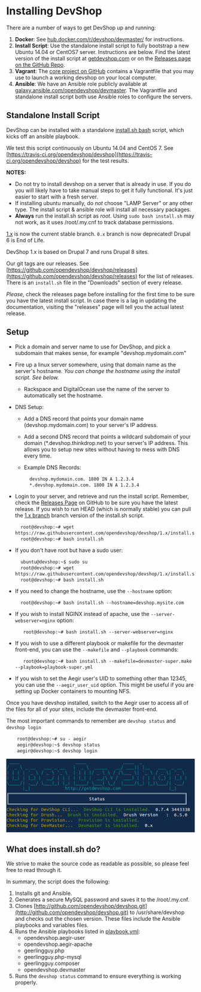 # Installing DevShop

There are a number of ways to get DevShop up and running:

1. **Docker**: See [hub.docker.com/r/devshop/devmaster/](https://hub.docker.com/r/devshop/devmaster/) for instructions.
2. **Install Script**: Use the standalone install script to fully bootstrap a new Ubuntu 14.04 or CentOS7 server. Instructions are below.  Find the latest version of the install script at [getdevshop.com](http://getdevshop.com) or on the [Releases page on the GitHub Repo](http://github.com/opendevshop/devshop/releases).
3. **Vagrant**: The [core project on GitHub](https://github.com/opendevshop/devshop) contains a Vagrantfile that you may use to launch a working devshop on your local computer.
4. **Ansible**: We have an Ansible role publicly available at [galaxy.ansible.com/opendevshop/devmaster](https://galaxy.ansible.com/opendevshop/devmaster/). The Vagrantfile and standalone install script both use Ansible roles to configure the servers.

## Standalone Install Script

DevShop can be installed with a standalone [install.sh bash](https://github.com/opendevshop/devshop/blob/1.x/install.sh) script, which kicks off an ansible playbook.

We test this script continuously on Ubuntu 14.04 and CentOS 7. See [https://travis-ci.org/opendevshop/devshop](https://travis-ci.org/opendevshop/devshop) for the test results.

**NOTES:**

* Do not try to install devshop on a server that is already in use. If you do you will likely have to take manual steps to get it fully functional. It's just easier to start with a fresh server.
* If installing ubuntu manually, do _not_ choose "LAMP Server" or any other type. The install script & ansible role will install all necessary packages.
* **Always** run the install.sh script as _root_.  Using `sudo bash install.sh` may not work, as it uses /root/.my.cnf to track database permissions.

[1.x](https://github.com/opendevshop/devshop) is now the current stable branch. `0.x` branch is now deprecated! Drupal 6 is End of Life.

DevShop 1.x is based on Drupal 7 and runs Drupal 8 sites.

Our git tags are our releases. See [https://github.com/opendevshop/devshop/releases](https://github.com/opendevshop/devshop/releases) for the list of releases. There is an `install.sh` file in the "Downloads" section of every release.

_Please,_ check the releases page before installing for the first time to be sure you have the latest install script. In case there is a lag in updating the documentation, visiting the "releases" page will tell you the actual latest release.

## Setup

* Pick a domain and server name to use for DevShop, and pick a subdomain that makes sense, for example "devshop.mydomain.com"
* Fire up a linux server somewhere, using that domain name as the server's hostname. _You can change the hostname using the install script. See below._
  * Rackspace and DigitalOcean use the name of the server to automatically set the hostname.
* DNS Setup:
  * Add a DNS record that points your domain name \(devshop.mydomain.com\) to your server's IP address.
  * Add a second DNS record that points a wildcard subdomain of your domain \(\*.devshop.thinkdrop.net\) to your server's IP address. This allows you to setup new sites without having to mess with DNS every time.
  * Example DNS Records:

    ```text
      devshop.mydomain.com. 1800 IN A 1.2.3.4
      *.devshop.mydomain.com. 1800 IN A 1.2.3.4
    ```
* Login to your server, and retrieve and run the install script. Remember, check the [Releases Page](https://github.com/opendevshop/devshop/releases) on GitHub to be sure you have the latest release. If you wish to run HEAD \(which is normally stable\) you can pull the [1.x branch](https://raw.githubusercontent.com/opendevshop/devshop/1.x/install.sh) branch version of the install.sh script.

  ```text
    root@devshop:~# wget https://raw.githubusercontent.com/opendevshop/devshop/1.x/install.sh
    root@devshop:~# bash install.sh
  ```

* If you don't have root but have a sudo user:

  ```text
    ubuntu@devshop:~$ sudo su
    root@devshop:~# wget https://raw.githubusercontent.com/opendevshop/devshop/1.x/install.sh
    root@devshop:~# bash install.sh
  ```

* If you need to change the hostname, use the `--hostname` option:

  ```text
    root@devshop:~# bash install.sh --hostname=devshop.mysite.com
  ```

* If you wish to install NGINX instead of apache, use the `--server-webserver=nginx` option:

  ```text
     root@devshop:~# bash install.sh --server-webserver=nginx
  ```

* If you wish to use a different playbook or makefile for the devmaster front-end, you can use the `--makefile` and `--playbook` commands:

  ```text
     root@devshop:~# bash install.sh --makefile=devmaster-super.make --playbook=playbook-super.yml
  ```

* If you wish to set the Aegir user's UID to something other than 12345, you can use the `--aegir_user_uid` option. This might be useful if you are setting up Docker containers to mounting NFS.

Once you have devshop installed, switch to the Aegir user to access all of the files for all of your sites, include the devmaster front-end.

The most important commands to remember are `devshop status` and `devshop login`

```text
    root@devshop:~# su - aegir
    aegir@devshop:~$ devshop status
    aegir@devshop:~$ devshop login
```

![A screenshot of the devshop status command](../.gitbook/assets/devshop-status.png)

## What does install.sh do?

We strive to make the source code as readable as possible, so please feel free to read through it.

In summary, the script does the following:

1. Installs git and Ansible.
2. Generates a secure MySQL password and saves it to the /root/.my.cnf.
3. Clones [http://github.com/opendevshop/devshop.git](http://github.com/opendevshop/devshop.git) to /usr/share/devshop and checks out the chosen version.  These files include the Ansible playbooks and variables files.
4. Runs the Ansible playbooks listed in [playbook.yml](https://github.com/opendevshop/devshop/blob/1.x/playbook.yml):
   * opendevshop.aegir-user
   * opendevshop.aegir-apache
   * geerlingguy.php
   * geerlingguy.php-mysql
   * geerlingguy.composer
   * opendevshop.devmaster
5. Runs the `devshop status` command to ensure everything is working properly.

